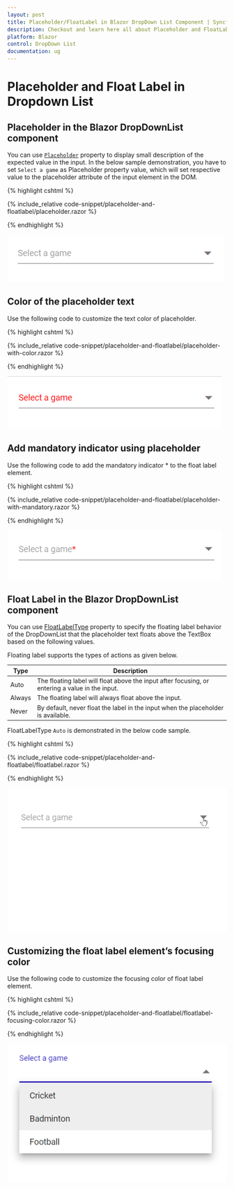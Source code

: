 ```yaml
---
layout: post
title: Placeholder/FloatLabel in Blazor DropDown List Component | Syncfusion
description: Checkout and learn here all about Placeholder and FloatLabel in Syncfusion Blazor DropDown List component and more.
platform: Blazor
control: DropDown List
documentation: ug
---
```


# Placeholder and Float Label in Dropdown List

## Placeholder in the Blazor DropDownList component

You can use [`Placeholder`](https://help.syncfusion.com/cr/blazor/Syncfusion.Blazor.DropDowns.SfDropDownList-2.html#Syncfusion_Blazor_DropDowns_SfDropDownList_2_Placeholder) property to display small description of the expected value in the input. In the below sample demonstration, you have to set `Select a game` as Placeholder property value, which will set respective value to the placeholder attribute of the input element in the DOM.

{% highlight cshtml %}

{% include_relative code-snippet/placeholder-and-floatlabel/placeholder.razor %}

{% endhighlight %}

![Blazor DropdownList with placeholder](./images/placeholder-and-floatlabel/blazor_dropdown_placeholder.png)

## Color of the placeholder text

Use the following code to customize the text color of placeholder.

{% highlight cshtml %}

{% include_relative code-snippet/placeholder-and-floatlabel/placeholder-with-color.razor %}

{% endhighlight %}

![Blazor DropdownList with color placeholder](./images/placeholder-and-floatlabel/blazor_dropdown_placeholder-with-color.png)

## Add mandatory indicator using placeholder

Use the following code to add the mandatory indicator * to the float label element.

{% highlight cshtml %}

{% include_relative code-snippet/placeholder-and-floatlabel/placeholder-with-mandatory.razor %}

{% endhighlight %}

![Blazor DropdownList with mandatory indicator placeholder](./images/placeholder-and-floatlabel/blazor_dropdown_placeholder-with-mandatory.png)

## Float Label in the Blazor DropDownList component

You can use [FloatLabelType](https://help.syncfusion.com/cr/blazor/Syncfusion.Blazor.DropDowns.SfDropDownList-2.html#Syncfusion_Blazor_DropDowns_SfDropDownList_2_FloatLabelType) property to specify the floating label behavior of the DropDownList that the placeholder text floats above the TextBox based on the following values.

Floating label supports the types of actions as given below.

Type     | Description
------------ | -------------
  Auto       | The floating label will float above the input after focusing, or entering a value in the input.
  Always     | The floating label will always float above the input.
  Never      | By default, never float the label in the input when the placeholder is available.

FloatLabelType `Auto` is demonstrated in the below code sample.

{% highlight cshtml %}

{% include_relative code-snippet/placeholder-and-floatlabel/floatlabel.razor %}

{% endhighlight %}

![Blazor DropdownList with float label](./images/placeholder-and-floatlabel/blazor_dropdown_floatlabel.gif)

## Customizing the float label element’s focusing color

Use the following code to customize the focusing color of float label element.

{% highlight cshtml %}

{% include_relative code-snippet/placeholder-and-floatlabel/floatlabel-focusing-color.razor %}

{% endhighlight %}

![Blazor DropdownList with float label focusing color](./images/placeholder-and-floatlabel/blazor_dropdown_floatlabel-focusing-color.png)